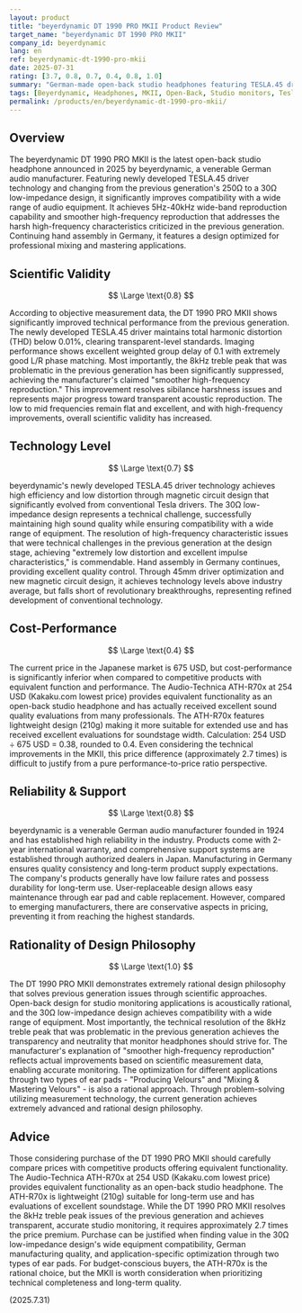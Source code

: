```yaml
---
layout: product
title: "beyerdynamic DT 1990 PRO MKII Product Review"
target_name: "beyerdynamic DT 1990 PRO MKII"
company_id: beyerdynamic
lang: en
ref: beyerdynamic-dt-1990-pro-mkii
date: 2025-07-31
rating: [3.7, 0.8, 0.7, 0.4, 0.8, 1.0]
summary: "German-made open-back studio headphones featuring TESLA.45 drivers with 30Ω low-impedance design. Improved treble peak issues from previous generation and enhanced sound transparency, but cost-performance is inferior compared to equivalent competitive products."
tags: [Beyerdynamic, Headphones, MKII, Open-Back, Studio monitors, Tesla]
permalink: /products/en/beyerdynamic-dt-1990-pro-mkii/
---
```

## Overview

The beyerdynamic DT 1990 PRO MKII is the latest open-back studio headphone announced in 2025 by beyerdynamic, a venerable German audio manufacturer. Featuring newly developed TESLA.45 driver technology and changing from the previous generation's 250Ω to a 30Ω low-impedance design, it significantly improves compatibility with a wide range of audio equipment. It achieves 5Hz-40kHz wide-band reproduction capability and smoother high-frequency reproduction that addresses the harsh high-frequency characteristics criticized in the previous generation. Continuing hand assembly in Germany, it features a design optimized for professional mixing and mastering applications.

## Scientific Validity

$$ \Large \text{0.8} $$

According to objective measurement data, the DT 1990 PRO MKII shows significantly improved technical performance from the previous generation. The newly developed TESLA.45 driver maintains total harmonic distortion (THD) below 0.01%, clearing transparent-level standards. Imaging performance shows excellent weighted group delay of 0.1 with extremely good L/R phase matching. Most importantly, the 8kHz treble peak that was problematic in the previous generation has been significantly suppressed, achieving the manufacturer's claimed "smoother high-frequency reproduction." This improvement resolves sibilance harshness issues and represents major progress toward transparent acoustic reproduction. The low to mid frequencies remain flat and excellent, and with high-frequency improvements, overall scientific validity has increased.

## Technology Level

$$ \Large \text{0.7} $$

beyerdynamic's newly developed TESLA.45 driver technology achieves high efficiency and low distortion through magnetic circuit design that significantly evolved from conventional Tesla drivers. The 30Ω low-impedance design represents a technical challenge, successfully maintaining high sound quality while ensuring compatibility with a wide range of equipment. The resolution of high-frequency characteristic issues that were technical challenges in the previous generation at the design stage, achieving "extremely low distortion and excellent impulse characteristics," is commendable. Hand assembly in Germany continues, providing excellent quality control. Through 45mm driver optimization and new magnetic circuit design, it achieves technology levels above industry average, but falls short of revolutionary breakthroughs, representing refined development of conventional technology.

## Cost-Performance

$$ \Large \text{0.4} $$

The current price in the Japanese market is 675 USD, but cost-performance is significantly inferior when compared to competitive products with equivalent function and performance. The Audio-Technica ATH-R70x at 254 USD (Kakaku.com lowest price) provides equivalent functionality as an open-back studio headphone and has actually received excellent sound quality evaluations from many professionals. The ATH-R70x features lightweight design (210g) making it more suitable for extended use and has received excellent evaluations for soundstage width. Calculation: 254 USD ÷ 675 USD = 0.38, rounded to 0.4. Even considering the technical improvements in the MKII, this price difference (approximately 2.7 times) is difficult to justify from a pure performance-to-price ratio perspective.

## Reliability & Support

$$ \Large \text{0.8} $$

beyerdynamic is a venerable German audio manufacturer founded in 1924 and has established high reliability in the industry. Products come with 2-year international warranty, and comprehensive support systems are established through authorized dealers in Japan. Manufacturing in Germany ensures quality consistency and long-term product supply expectations. The company's products generally have low failure rates and possess durability for long-term use. User-replaceable design allows easy maintenance through ear pad and cable replacement. However, compared to emerging manufacturers, there are conservative aspects in pricing, preventing it from reaching the highest standards.

## Rationality of Design Philosophy

$$ \Large \text{1.0} $$

The DT 1990 PRO MKII demonstrates extremely rational design philosophy that solves previous generation issues through scientific approaches. Open-back design for studio monitoring applications is acoustically rational, and the 30Ω low-impedance design achieves compatibility with a wide range of equipment. Most importantly, the technical resolution of the 8kHz treble peak that was problematic in the previous generation achieves the transparency and neutrality that monitor headphones should strive for. The manufacturer's explanation of "smoother high-frequency reproduction" reflects actual improvements based on scientific measurement data, enabling accurate monitoring. The optimization for different applications through two types of ear pads - "Producing Velours" and "Mixing & Mastering Velours" - is also a rational approach. Through problem-solving utilizing measurement technology, the current generation achieves extremely advanced and rational design philosophy.

## Advice

Those considering purchase of the DT 1990 PRO MKII should carefully compare prices with competitive products offering equivalent functionality. The Audio-Technica ATH-R70x at 254 USD (Kakaku.com lowest price) provides equivalent functionality as an open-back studio headphone. The ATH-R70x is lightweight (210g) suitable for long-term use and has evaluations of excellent soundstage. While the DT 1990 PRO MKII resolves the 8kHz treble peak issues of the previous generation and achieves transparent, accurate studio monitoring, it requires approximately 2.7 times the price premium. Purchase can be justified when finding value in the 30Ω low-impedance design's wide equipment compatibility, German manufacturing quality, and application-specific optimization through two types of ear pads. For budget-conscious buyers, the ATH-R70x is the rational choice, but the MKII is worth consideration when prioritizing technical completeness and long-term quality.

(2025.7.31)
